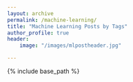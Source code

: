 ```yaml
---
layout: archive
permalink: /machine-learning/
title: "Machine Learning Posts by Tags"
author_profile: true
header:
    image: "/images/mlpostheader.jpg"

--- 
```

{% include base_path %}
<!-- {% include group-by-array collection=site.posts field="tags" %}

{% for tag in group_names %}
  {% assign posts = group_items[forloop.index0] %}
  <h2 id="{{ tag | slugify }}" class="archive__subtitle">{{ tag }}</h2>
  {% for post in posts %}
    {% include archive-single.html %}
  {% endfor %}
{% endfor %} -->